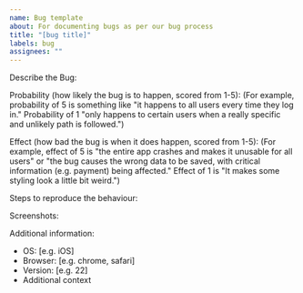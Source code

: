 ```yaml
---
name: Bug template
about: For documenting bugs as per our bug process
title: "[bug title]"
labels: bug
assignees: ""
---
```


Describe the Bug:

Probability (how likely the bug is to happen, scored from 1-5):
(For example, probability of 5 is something like "it happens to all users every time they log in."
Probability of 1 "only happens to certain users when a really specific and unlikely path is followed.")

Effect (how bad the bug is when it does happen, scored from 1-5):
(For example, effect of 5 is "the entire app crashes and makes it unusable for all users" or "the bug causes the wrong data to be saved, with critical information (e.g. payment) being affected."
Effect of 1 is "It makes some styling look a little bit weird.")

Steps to reproduce the behaviour:

Screenshots:

Additional information:

- OS: [e.g. iOS]
- Browser: [e.g. chrome, safari]
- Version: [e.g. 22]
- Additional context
